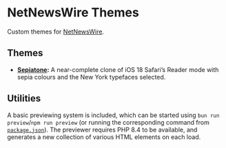 # NetNewsWire Themes

Custom themes for [NetNewsWire](https://netnewswire.com).

## Themes

- **[Sepiatone](./Sepiatone.nnwtheme):** A near-complete clone of iOS 18 Safari’s Reader mode with sepia colours and the New York typefaces selected.

## Utilities

A basic previewing system is included, which can be started using `bun run preview`/`npm run preview` (or running the corresponding command from [`package.json`](./package.json)). The previewer requires PHP 8.4 to be available, and generates a new collection of various HTML elements on each load.
